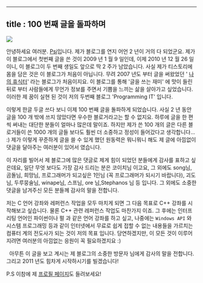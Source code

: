 ----------------
title : 100 번째 글을 돌파하며
--------------



![](http://img1.daumcdn.net/thumb/R1920x0/?fname=http%3A%2F%2Fcfile3.uf.tistory.com%2Fimage%2F16014D4D4D1612C924A4BB)

안녕하세요 여러분. [Psi](http://itguru.tistory.com/notice/107)입니다. 제가 블로그를 연지 어언 2 년이 거의 다 되었군요. 제가 이 블로그에서 첫번째 글을 쓴 것이 2009 년 1 월 9 일인데, 이제 2010 년 12 월 26 일이니, 이 블로그이 두 번째 생일도 앞으로 딱 2 주가 남았습니다. 사실 제가 티스토리에 몸을 담은 것은 이 블로그가 처음이 아닙니다. 무려 2007 년도 부터 글을 써왔었던 ' [나의 휴식터](http://kevin0960.tistory.com/)' 라는 블로그가 처음이지요. 이 블로그를 통해 '글을 쓰는 재미' 에 맛이 들린 뒤로 부터 사람들에게 무언가 정보를 주면서 기쁨을 느끼는 삶을 살아가고 싶었습니다. 이러한 제 꿈이 실현 된 것이 저의 두번째 블로그 'Programming IT' 입니다.

이렇게 한글 두글 쓰다 보니 이제 100 번째 글을 돌파하게 되었습니다. 사실 2 년 동안 글을 100 개 밖에 쓰지 않았다면 우수한 블로거라고는 할 수 없지요. 하루에 글을 한 편씩 써내는 대단한 분들이 얼마나 많은데 말이죠. 하지만 제가 쓴 100 개의 글은 다른 블로거들이 쓴 1000 개의 글들 보다도 훨씬 더 소중하고 정성이 들어갔다고 생각합니다... :) 제가 이렇게 꾸준하게 글을 쓸 수 있게 했던 원동력은 뭐니뭐니 해도 제 글에 아낌없이 댓글을 달아주는 여러분이 있어서 였습니다.

이 자리를 빌어서 제 블로그에 많은 댓글로 제게 힘이 되었던 분들에게 감사를 표하고 싶은데요, 일단 무엇 보다도 가장 감사 드리는 분은 코이치님 이고요, 그 외에도 song님, 곰돌님, 희망님, 프로그래머가 되고싶은 1인님 (꼭 프로그래머가 되시기 바랍니다), 괴도님, 두루뭉술님, winape님, 스프님, ore 님,Stephanos 님 등 입니다. 그 외에도 소중한 댓글을 남겨주신 모든 분들께 감사의 말을 전합니다.

저는 C 언어 강좌와 레퍼런스 작업을 모두 마치게 되면 그 다음 목표로 C++ 강좌를 시작해보고 싶습니다. 물론 C++ 관련 레퍼런스 작업도 마찬가지 이죠. 그 후에는 인터프리팅 언어인 파이썬이나 펄 과 같은 언어 강좌를 하고 싶고, 나중에는 `Windows API` 와 시스템 프로그래밍 등과 같이 인터넷에서 무료로 쉽게 접할 수 없는 내용들을 가르치는 컴퓨터 계의 전도사가 되는 것이 저의 목표 입니다. 당연하겠지만, 이 모든 것이 이루어지려면 여러분의 아낌없는 응원이 꼭 필요하겠지요 :)

  아무튼 이 글을 보고 계시는 제 블로그의 소중한 방문자 님에게 감사의 말을 전합니다. 그리고 2011 년도 힘차게 시작하시기를 빌겠습니다!

P.S 이참에 제 [프로필 페이지](http://itguru.tistory.com/notice/107)도 들려보세요!





